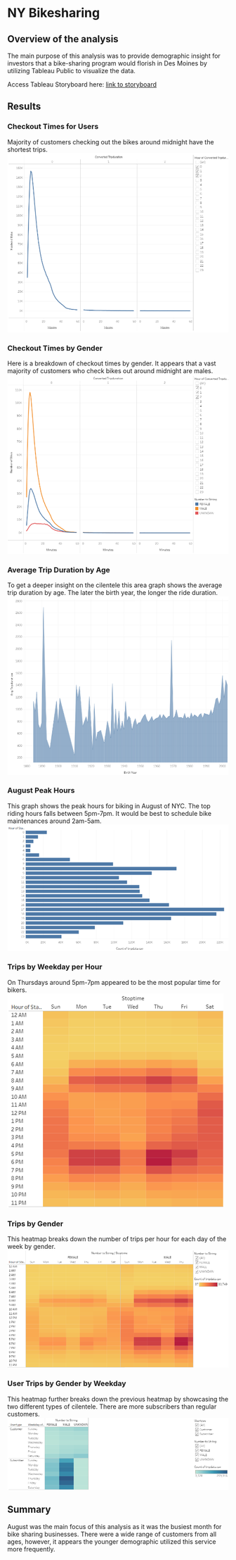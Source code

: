 # NY Bikesharing

## Overview of the analysis
The main purpose of this analysis was to provide demographic insight for investors that a bike-sharing program would florish in Des Moines by utilizing Tableau Public to visualize the data.

Access Tableau Storyboard here: [link to storyboard](https://public.tableau.com/app/profile/june.pui/viz/NYCitibike_16278740100980/NYCCitiBike?publish=yes)

## Results

### Checkout Times for Users
Majority of customers checking out the bikes around midnight have the shortest trips.
![checkout_times_for_users](https://github.com/junepwk/bikesharing/blob/main/Stories/checkout_times_for_users.png)

### Checkout Times by Gender
Here is a breakdown of checkout times by gender. It appears that a vast majority of customers who check bikes out around midnight are males.
![checkout_times_by_gender](https://github.com/junepwk/bikesharing/blob/main/Stories/checkout_times_by_gender.png)

### Average Trip Duration by Age
To get a deeper insight on the cilentele this area graph shows the average trip duration by age. The later the birth year, the longer the ride duration.
![average_trip_duration](https://github.com/junepwk/bikesharing/blob/main/Stories/average_trip_duration.png)

### August Peak Hours
This graph shows the peak hours for biking in August of NYC.  The top riding hours falls between 5pm-7pm. It would be best to schedule bike maintenances around 2am-5am.
![august_peak_hrs](https://github.com/junepwk/bikesharing/blob/main/Stories/august_peak_hrs.png)

### Trips by Weekday per Hour
On Thursdays around 5pm-7pm appeared to be the most popular time for bikers. 
![number_of_trips_per_hour_per_weekday](https://github.com/junepwk/bikesharing/blob/main/Stories/number_of_trips_per_hour_per_weekday.png)

### Trips by Gender
This heatmap breaks down the number of trips per hour for each day of the week by gender.
![number_of_trips_per_hour_by_gender](https://github.com/junepwk/bikesharing/blob/main/Stories/number_of_trips_per_hour_by_gender.png)

### User Trips by Gender by Weekday
This heatmap further breaks down the previous heatmap by showcasing the two different types of cilentele. There are more subscribers than regular customers. 
![user_type](https://github.com/junepwk/bikesharing/blob/main/Stories/user_type.png)

## Summary
August was the main focus of this analysis as it was the busiest month for bike sharing businesses. There were a wide range of customers from all ages, however, it appears the younger demographic utilized this service more frequently.
